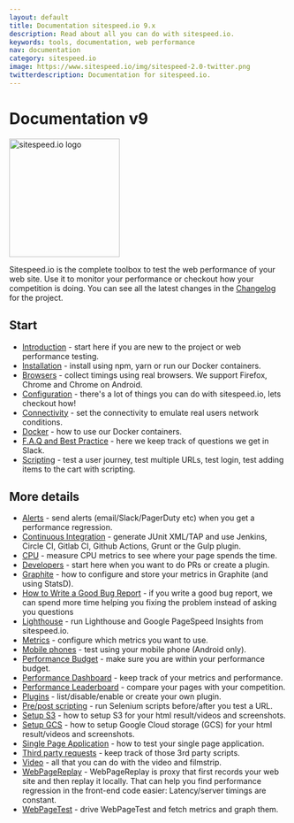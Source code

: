 ```yaml
---
layout: default
title: Documentation sitespeed.io 9.x
description: Read about all you can do with sitespeed.io.
keywords: tools, documentation, web performance
nav: documentation
category: sitespeed.io
image: https://www.sitespeed.io/img/sitespeed-2.0-twitter.png
twitterdescription: Documentation for sitespeed.io.
---
```


# Documentation v9

<img src="{{site.baseurl}}/img/logos/sitespeed.io.png" class="pull-right img-big" alt="sitespeed.io logo" width="200" height="214">

Sitespeed.io is the complete toolbox to test the web performance of your web site. Use it to monitor your performance or checkout how your competition is doing. You can see all the latest changes in the [Changelog](https://github.com/sitespeedio/sitespeed.io/blob/master/CHANGELOG.md) for the project.

## Start
 * [Introduction](introduction/) - start here if you are new to the project or web performance testing.
 * [Installation](installation/) - install using npm, yarn or run our Docker containers.
 * [Browsers](browsers/) - collect timings using real browsers. We support Firefox, Chrome and Chrome on Android.
 * [Configuration](configuration/) - there's a lot of things you can do with sitespeed.io, lets checkout how!
 * [Connectivity](connectivity/) - set the connectivity to emulate real users network conditions.
 * [Docker](docker/) - how to use our Docker containers.
 * [F.A.Q and Best Practice](best-practice/) - here we keep track of questions we get in Slack.
 * [Scripting](scripting/) - test a user journey, test multiple URLs, test login, test adding items to the cart with scripting.

## More details
 * [Alerts](alerts/) - send alerts (email/Slack/PagerDuty etc) when you get a performance regression.
 * [Continuous Integration](continuous-integration/) - generate JUnit XML/TAP and use Jenkins, Circle CI, Gitlab CI, Github Actions, Grunt or the Gulp plugin.
 * [CPU](cpu/) - measure CPU metrics to see where your page spends the time.
 * [Developers](developers/) - start here when you want to do PRs or create a plugin.
 * [Graphite](graphite/) - how to configure and store your metrics in Graphite (and using StatsD).
 * [How to Write a Good Bug Report](bug-report/) - if you write a good bug report, we can spend more time helping you fixing the problem instead of asking you questions
 * [Lighthouse](lighthouse/) - run Lighthouse and Google PageSpeed Insights from sitespeed.io.
 * [Metrics](metrics/) - configure which metrics you want to use.
 * [Mobile phones](mobile-phones/) - test using your mobile phone (Android only).
 * [Performance Budget](performance-budget/) - make sure you are within your performance budget.
 * [Performance Dashboard](performance-dashboard/) - keep track of your metrics and performance.
 * [Performance Leaderboard](leaderboard/) - compare your pages with your competition.
 * [Plugins](plugins/) - list/disable/enable or create your own plugin.
 * [Pre/post scripting](prepostscript/) - run Selenium scripts before/after you test a URL.
 * [Setup S3](s3/) - how to setup S3 for your html result/videos and screenshots.
 * [Setup GCS](gcs/) - how to setup Google Cloud storage (GCS) for your html result/videos and screenshots.
 * [Single Page Application](spa/) - how to test your single page application.
 * [Third party requests](thirdparty/) - keep track of those 3rd party scripts.
 * [Video](video/) - all that you can do with the video and filmstrip.
 * [WebPageReplay](webpagereplay/) - WebPageReplay is proxy that first records your web site and then replay it locally. That can help you find performance regression in the front-end code easier: Latency/server timings are constant.
 * [WebPageTest](webpagetest/) - drive WebPageTest and fetch metrics and graph them.

